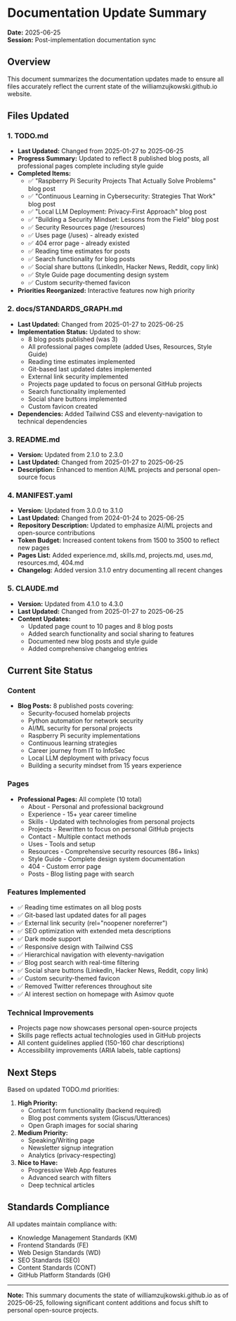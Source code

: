 # Documentation Update Summary

**Date:** 2025-06-25  
**Session:** Post-implementation documentation sync

## Overview

This document summarizes the documentation updates made to ensure all files accurately reflect the current state of the williamzujkowski.github.io website.

## Files Updated

### 1. TODO.md
- **Last Updated:** Changed from 2025-01-27 to 2025-06-25
- **Progress Summary:** Updated to reflect 8 published blog posts, all professional pages complete including style guide
- **Completed Items:**
  - ✅ "Raspberry Pi Security Projects That Actually Solve Problems" blog post
  - ✅ "Continuous Learning in Cybersecurity: Strategies That Work" blog post
  - ✅ "Local LLM Deployment: Privacy-First Approach" blog post
  - ✅ "Building a Security Mindset: Lessons from the Field" blog post
  - ✅ Security Resources page (/resources)
  - ✅ Uses page (/uses) - already existed
  - ✅ 404 error page - already existed
  - ✅ Reading time estimates for posts
  - ✅ Search functionality for blog posts
  - ✅ Social share buttons (LinkedIn, Hacker News, Reddit, copy link)
  - ✅ Style Guide page documenting design system
  - ✅ Custom security-themed favicon
- **Priorities Reorganized:** Interactive features now high priority

### 2. docs/STANDARDS_GRAPH.md
- **Last Updated:** Changed from 2025-01-27 to 2025-06-25
- **Implementation Status:** Updated to show:
  - 8 blog posts published (was 3)
  - All professional pages complete (added Uses, Resources, Style Guide)
  - Reading time estimates implemented
  - Git-based last updated dates implemented
  - External link security implemented
  - Projects page updated to focus on personal GitHub projects
  - Search functionality implemented
  - Social share buttons implemented
  - Custom favicon created
- **Dependencies:** Added Tailwind CSS and eleventy-navigation to technical dependencies

### 3. README.md
- **Version:** Updated from 2.1.0 to 2.3.0
- **Last Updated:** Changed from 2025-01-27 to 2025-06-25
- **Description:** Enhanced to mention AI/ML projects and personal open-source focus

### 4. MANIFEST.yaml
- **Version:** Updated from 3.0.0 to 3.1.0
- **Last Updated:** Changed from 2024-01-24 to 2025-06-25
- **Repository Description:** Updated to emphasize AI/ML projects and open-source contributions
- **Token Budget:** Increased content tokens from 1500 to 3500 to reflect new pages
- **Pages List:** Added experience.md, skills.md, projects.md, uses.md, resources.md, 404.md
- **Changelog:** Added version 3.1.0 entry documenting all recent changes

### 5. CLAUDE.md
- **Version:** Updated from 4.1.0 to 4.3.0
- **Last Updated:** Changed from 2025-01-27 to 2025-06-25
- **Content Updates:** 
  - Updated page count to 10 pages and 8 blog posts
  - Added search functionality and social sharing to features
  - Documented new blog posts and style guide
  - Added comprehensive changelog entries

## Current Site Status

### Content
- **Blog Posts:** 8 published posts covering:
  - Security-focused homelab projects
  - Python automation for network security
  - AI/ML security for personal projects
  - Raspberry Pi security implementations
  - Continuous learning strategies
  - Career journey from IT to InfoSec
  - Local LLM deployment with privacy focus
  - Building a security mindset from 15 years experience

### Pages
- **Professional Pages:** All complete (10 total)
  - About - Personal and professional background
  - Experience - 15+ year career timeline
  - Skills - Updated with technologies from personal projects
  - Projects - Rewritten to focus on personal GitHub projects
  - Contact - Multiple contact methods
  - Uses - Tools and setup
  - Resources - Comprehensive security resources (86+ links)
  - Style Guide - Complete design system documentation
  - 404 - Custom error page
  - Posts - Blog listing page with search

### Features Implemented
- ✅ Reading time estimates on all blog posts
- ✅ Git-based last updated dates for all pages
- ✅ External link security (rel="noopener noreferrer")
- ✅ SEO optimization with extended meta descriptions
- ✅ Dark mode support
- ✅ Responsive design with Tailwind CSS
- ✅ Hierarchical navigation with eleventy-navigation
- ✅ Blog post search with real-time filtering
- ✅ Social share buttons (LinkedIn, Hacker News, Reddit, copy link)
- ✅ Custom security-themed favicon
- ✅ Removed Twitter references throughout site
- ✅ AI interest section on homepage with Asimov quote

### Technical Improvements
- Projects page now showcases personal open-source projects
- Skills page reflects actual technologies used in GitHub projects
- All content guidelines applied (150-160 char descriptions)
- Accessibility improvements (ARIA labels, table captions)

## Next Steps

Based on updated TODO.md priorities:
1. **High Priority:** 
   - Contact form functionality (backend required)
   - Blog post comments system (Giscus/Utterances)
   - Open Graph images for social sharing
2. **Medium Priority:** 
   - Speaking/Writing page
   - Newsletter signup integration
   - Analytics (privacy-respecting)
3. **Nice to Have:** 
   - Progressive Web App features
   - Advanced search with filters
   - Deep technical articles

## Standards Compliance

All updates maintain compliance with:
- Knowledge Management Standards (KM)
- Frontend Standards (FE)
- Web Design Standards (WD)
- SEO Standards (SEO)
- Content Standards (CONT)
- GitHub Platform Standards (GH)

---

**Note:** This summary documents the state of williamzujkowski.github.io as of 2025-06-25, following significant content additions and focus shift to personal open-source projects.